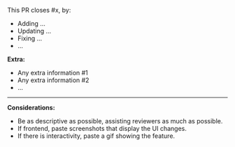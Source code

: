 This PR closes #x, by:
- Adding ...
- Updating ...
- Fixing ...
- ...

**Extra:**
- Any extra information #1
- Any extra information #2
- ...

----

**Considerations:**
- Be as descriptive as possible, assisting reviewers as much as possible.
- If frontend, paste screenshots that display the UI changes.
- If there is interactivity, paste a gif showing the feature.
